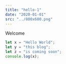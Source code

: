 ```yaml
---
title: "hello-1"
date: "2020-01-01"
src: "../800x600.png"
---
```


Welcome

```js
let x = "Hello World";
let y = "this blog";
let z = "is coming soon";
console.log(x);
```

